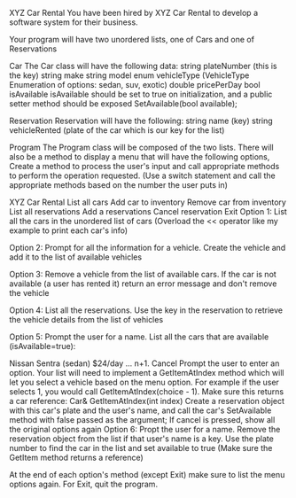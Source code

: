 XYZ Car Rental
You have been hired by XYZ Car Rental to develop a software system for their business.

Your program will have two unordered lists, one of Cars and one of Reservations

Car
The Car class will have the following data: string plateNumber (this is the key) string make string model enum vehicleType (VehicleType Enumeration of options: sedan, suv, exotic) double pricePerDay bool isAvailable isAvailable should be set to true on initialization, and a public setter method should be exposed SetAvailable(bool available);

Reservation
Reservation will have the following: string name (key) string vehicleRented (plate of the car which is our key for the list)

Program
The Program class will be composed of the two lists. There will also be a method to display a menu that will have the following options, Create a method to process the user's input and call appropriate methods to perform the operation requested. (Use a switch statement and call the appropriate methods based on the number the user puts in)

XYZ Car Rental
List all cars
Add car to inventory
Remove car from inventory
List all reservations
Add a reservations
Cancel reservation
Exit
Option 1: List all the cars in the unordered list of cars (Overload the << operator like my example to print each car's info)

Option 2: Prompt for all the information for a vehicle. Create the vehicle and add it to the list of available vehicles

Option 3: Remove a vehicle from the list of available cars. If the car is not available (a user has rented it) return an error message and don't remove the vehicle

Option 4: List all the reservations. Use the key in the reservation to retrieve the vehicle details from the list of vehicles

Option 5: Prompt the user for a name. List all the cars that are available (isAvailable=true):

Nissan Sentra (sedan) $24/day
... n+1. Cancel Prompt the user to enter an option. Your list will need to implement a GetItemAtIndex method which will let you select a vehicle based on the menu option. For example if the user selects 1, you would call GetItemAtIndex(choice - 1). Make sure this returns a car reference: Car& GetItemAtIndex(int index) Create a reservation object with this car's plate and the user's name, and call the car's SetAvailable method with false passed as the argument; If cancel is pressed, show all the original options again
Option 6: Propt the user for a name. Remove the reservation object from the list if that user's name is a key. Use the plate number to find the car in the list and set available to true (Make sure the GetItem method returns a reference)

At the end of each option's method (except Exit) make sure to list the menu options again. For Exit, quit the program.
